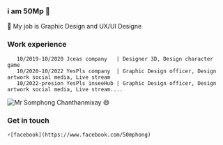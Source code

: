 ### i am 50Mp 👋

🤔 My job is Graphic Design and UX/UI Designe 
### Work experience
       10/2019-10/2020 Jceas company   | Designer 3D, Design character game 
       10/2020-10/2022 YesPls company  | Graphic Design officer, Design artwork social media, Live stream
       10/2022-presion YesPls inseeHub | Graphic Design officer, Design artwork social media, Live stream....
       

![Mr Somphong Chanthanmixay 😄](https://scontent.fvte4-1.fna.fbcdn.net/v/t1.6435-9/134951635_1353609625005415_2637201696707840910_n.jpg?_nc_cat=108&ccb=1-3&_nc_sid=09cbfe&_nc_eui2=AeHTFOgHHSpxkKY46Rx7JuLo-Nr1U474O7f42vVTjvg7t0PxYzwtGKhsGtSVFO_v6XBrk3EUAUMmYGcmR3bdTLxu&_nc_ohc=RvOQS4R7nUMAX_2hHIW&_nc_ht=scontent.fvte4-1.fna&oh=725c2a1870d8bbdadfbd1331c9e07cee&oe=60975E8B)


### Get in touch

    ⚡[facebook](https://www.facebook.com/50mphong)

<!--
**50Mp/50Mp** is a ✨ _special_ ✨ repository because its `README.md` (this file) appears on your GitHub profile.

Here are some ideas to get you started:

- 🔭 I’m currently working on ...
- 🌱 I’m currently learning ...
- 👯 I’m looking to collaborate on ...
- 🤔 I’m looking for help with ...
- 💬 Ask me about ...
- 📫 How to reach me: ...
- 😄 Pronouns: ...
- ⚡ Fun fact: ...
-->
